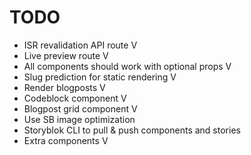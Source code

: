 # TODO
- ISR revalidation API route V
- Live preview route V
- All components should work with optional props V
- Slug prediction for static rendering V
- Render blogposts V
- Codeblock component V
- Blogpost grid component V
- Use SB image optimization 
- Storyblok CLI to pull & push components and stories
- Extra components V
